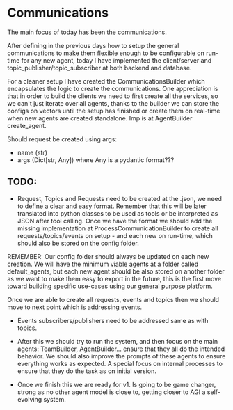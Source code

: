 # Communications

The main focus of today has been the communications.

After defining in the previous days how to setup the general communications to make them flexible enough to be configurable on run-time for any new agent, today I have implemented the client/server and topic_publisher/topic_subscriber at both backend and database.

For a cleaner setup I have created the CommunicationsBuilder which encapsulates the logic to create the communications. One appreciation is that in order to build the clients we need to first create all the services, so we can't just iterate over all agents, thanks to the builder we can store the configs on vectors until the setup has finished or create them on real-time when new agents are created standalone. Imp is at AgentBuilder create_agent.

Should request be created using args:
- name (str)
- args (Dict[str, Any]) where Any is a pydantic format???

## TODO:
- Request, Topics and Requests need to be created at the .json, we need to define a clear and easy format. Remember that this will be later translated into python classes to be used as tools or be interpreted as JSON after tool calling. Once we have the format we should add the missing implementation at ProcessCommunicationBuilder to create all requests/topics/events on setup - and each new on run-time, which should also be stored on the config folder.

REMEMBER: Our config folder should always be updated on each new creation. We will have the minimum viable agents at a folder called default_agents, but each new agent should be also stored on another folder as we want to make them easy to export in the future, this is the first move toward building specific use-cases using our general purpose platform.

Once we are able to create all requests, events and topics then we should move to next point which is addressing events.

- Events subscribers/publishers need to be addressed same as with topics.

- After this we should try to run the system, and then focus on the main agents: TeamBuilder, AgentBuilder... ensure that they all do the intended behavior. We should also improve the prompts of these agents to ensure everything works as expected. A special focus on internal processes to ensure that they do the task as on initial version.

- Once we finish this we are ready for v1. Is going to be game changer, strong as no other agent model is close to, getting closer to AGI a self-evolving system.
